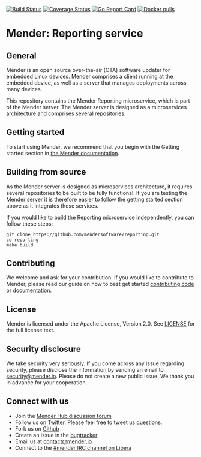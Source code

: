 [![Build Status](https://gitlab.com/Northern.tech/Mender/reporting/badges/master/pipeline.svg)](https://gitlab.com/Northern.tech/Mender/reporting/pipelines)
[![Coverage Status](https://coveralls.io/repos/github/mendersoftware/reporting/badge.svg?branch=master)](https://coveralls.io/github/mendersoftware/reporting?branch=master)
[![Go Report Card](https://goreportcard.com/badge/github.com/mendersoftware/reporting)](https://goreportcard.com/report/github.com/mendersoftware/reporting)
[![Docker pulls](https://img.shields.io/docker/pulls/mendersoftware/reporting.svg?maxAge=3600)](https://hub.docker.com/r/mendersoftware/reporting/)

Mender: Reporting service
=========================

## General

Mender is an open source over-the-air (OTA) software updater for embedded Linux
devices. Mender comprises a client running at the embedded device, as well as
a server that manages deployments across many devices.

This repository contains the Mender Reporting microservice, which is part
of the Mender server. The Mender server is designed as a microservices architecture
and comprises several repositories.

## Getting started

To start using Mender, we recommend that you begin with the Getting started
section in [the Mender documentation](https://docs.mender.io/).

## Building from source

As the Mender server is designed as microservices architecture, it requires several
repositories to be built to be fully functional. If you are testing the Mender server it
is therefore easier to follow the getting started section above as it integrates these
services.

If you would like to build the Reporting microservice independently, you can follow
these steps:

```
git clone https://github.com/mendersoftware/reporting.git
cd reporting
make build
```

## Contributing

We welcome and ask for your contribution. If you would like to contribute to Mender, please read our guide on how to best get started [contributing code or
documentation](https://github.com/mendersoftware/mender/blob/master/CONTRIBUTING.md).

## License

Mender is licensed under the Apache License, Version 2.0. See
[LICENSE](https://github.com/mendersoftware/reporting/blob/master/LICENSE) for the
full license text.

## Security disclosure

We take security very seriously. If you come across any issue regarding
security, please disclose the information by sending an email to
[security@mender.io](security@mender.io). Please do not create a new public
issue. We thank you in advance for your cooperation.

## Connect with us

* Join the [Mender Hub discussion forum](https://hub.mender.io)
* Follow us on [Twitter](https://twitter.com/mender_io). Please
  feel free to tweet us questions.
* Fork us on [Github](https://github.com/mendersoftware)
* Create an issue in the [bugtracker](https://northerntech.atlassian.net/projects/MEN)
* Email us at [contact@mender.io](mailto:contact@mender.io)
* Connect to the [#mender IRC channel on Libera](https://web.libera.chat/?#mender)
